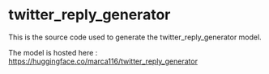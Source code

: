 # twitter_reply_generator

This is the source code used to generate the twitter_reply_generator model.

The model is hosted here : https://huggingface.co/marca116/twitter_reply_generator